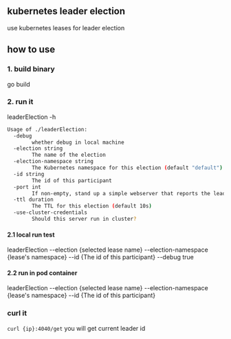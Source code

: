 ## kubernetes leader election
use kubernetes leases for leader election
## how to use
### 1. build binary
go build
### 2. run it
leaderElection -h

```bash
Usage of ./leaderElection:
  -debug
        whether debug in local machine
  -election string
        The name of the election
  -election-namespace string
        The Kubernetes namespace for this election (default "default")
  -id string
        The id of this participant
  -port int
        If non-empty, stand up a simple webserver that reports the leader state (default 4040)
  -ttl duration
        The TTL for this election (default 10s)
  -use-cluster-credentials
        Should this server run in cluster?
```
#### 2.1 local run test
leaderElection --election {selected lease name} --election-namespace {lease's namespace} --id {The id of this participant} --debug true
#### 2.2 run in pod container
leaderElection --election {selected lease name} --election-namespace {lease's namespace} --id {The id of this participant}

### curl it
`curl {ip}:4040/get` you will get current leader id
